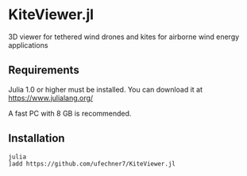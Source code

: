 # KiteViewer.jl
3D viewer for tethered wind drones and kites for airborne wind energy applications

## Requirements

Julia 1.0 or higher must be installed. You can download it at https://www.julialang.org/

A fast PC with 8 GB is recommended.

## Installation

```
julia
]add https://github.com/ufechner7/KiteViewer.jl
```
